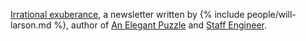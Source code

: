 [Irrational exuberance](https://lethain.com), a newsletter written by {% include people/will-larson.md %}, author of [An Elegant Puzzle](https://lethain.com/elegant-puzzle/) and [Staff Engineer](https://lethain.com/staff-engineer/).